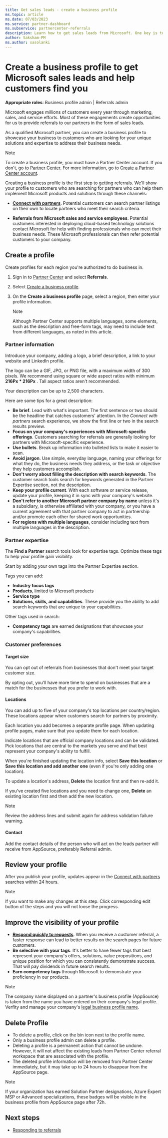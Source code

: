 ```yaml
---
title: Get sales leads - create a business profile
ms.topic: article
ms.date: 07/03/2023
ms.service: partner-dashboard
ms.subservice: partnercenter-referrals
description: Learn how to get sales leads from Microsoft. One key is to create a business profile in Partner Center that lets customers find you more easily.
author: Saksham-PM
ms.author: sasolanki
---
```


# Create a business profile to get Microsoft sales leads and help customers find you

**Appropriate roles**: Business profile admin | Referrals admin

Microsoft engages millions of customers every year through marketing, sales, and service efforts. Most of these engagements create opportunities for us to provide referrals to our partners in the form of sales leads.

As a qualified Microsoft partner, you can create a business profile to showcase your business to customers who are looking for your unique solutions and expertise to address their business needs.

> [!NOTE]
> To create a business profile, you must have a Partner Center account. If you don't, go to [Partner Center](https://partner.microsoft.com/dashboard/account/v3/enrollment/introduction/partnership). For more information, go to [Create a Partner Center account](mpn-create-a-partner-center-account.md).

Creating a business profile is the first step to getting referrals. We'll show your profile to customers who are searching for partners who can help them implement Microsoft products and solutions through these channels:

- **[Connect with partners](https://appsource.microsoft.com/marketplace/partner-dir)**. Potential customers can search partner listings on their own to locate partners who meet their search criteria.

- **Referrals from Microsoft sales and service employees**. Potential customers interested in deploying cloud-based technology solutions contact Microsoft for help with finding professionals who can meet their business needs. These Microsoft professionals can then refer potential customers to your company.

## Create a profile

Create profiles for each region you're authorized to do business in.

1. Sign in to [Partner Center](https://partner.microsoft.com/dashboard/home) and select **Referrals**.
1. Select [Create a business profile](https://partner.microsoft.com/referrals/businessprofiles/).
1. On the **Create a business profile** page, select a region, then enter your profile information.

   > [!NOTE]
   > Although Partner Center supports multiple languages, some elements, such as the description and free-form tags, may need to include text from different languages, as noted in this article.

### Partner information

Introduce your company, adding a logo, a brief description, a link to your website and LinkedIn profile.

The logo can be a GIF, JPG, or PNG file, with a maximum width of 300 pixels. We recommend using square or wide aspect ratios with minimum **216Px * 216Px** . Tall aspect ratios aren't recommended.

Your description can be up to 2,500 characters.

Here are some tips for a great description:

- **Be brief**. Lead with what's important. The first sentence or two should be the headline that catches customers' attention. In the *Connect with partners* search experience, we show the first line or two in the search results preview.
- **Focus on your company's experiences with Microsoft-specific offerings**. Customers searching for referrals are generally looking for partners with Microsoft-specific experience.
- **Use bullets**. Break up information into bulleted lists to make it easier to scan.
- **Avoid jargon**. Use simple, everyday language, naming your offerings for what they do, the business needs they address, or the task or objective they help customers accomplish.
- **Don't worry about filling the description with search keywords**. The customer search tools search for keywords generated in the Partner Expertise section, not the description.
- **Keep your profile current**. With each software or service release, update your profile, keeping it in sync with your company's website.
- **Don't refer to another Microsoft partner company by name** unless it's a subsidiary, is otherwise affiliated with your company, or you have a current agreement with that partner company to act in partnership and/or promote each other for shared work opportunities.
- **For regions with multiple languages**, consider including text from multiple languages in the description.

### Partner expertise

The **Find a Partner** search tools look for expertise tags. Optimize these tags to help your profile gain visibility.

Start by adding your own tags into the Partner Expertise section.

Tags you can add:

- **Industry focus tags**
- **Products**, limited to Microsoft products
- **Service type**
- **Solutions, skills, and capabilities**. These provide you the ability to add search keywords that are unique to your capabilities.

Other tags used in search:

- **Competency tags** are earned designations that showcase your company's capabilities.

### Customer preferences

#### Target size

You can opt out of referrals from businesses that don't meet your target customer size.

By opting out, you'll have more time to spend on businesses that are a match for the businesses that you prefer to work with.

#### Locations

You can add up to five of your company's top locations per country/region. These locations appear when customers search for partners by proximity.

Each location you add becomes a separate profile page. When updating profile pages, make sure that you update them for each location.

Indicate locations that are official company locations and can be validated. Pick locations that are central to the markets you serve and that best represent your company's ability to fulfill.

When you're finished updating the location info, select **Save this location** or **Save this location and add another one** (even if you're only adding one location).

To update a location's address, **Delete** the location first and then re-add it.

If you've created five locations and you need to change one, **Delete** an existing location first and then add the new location.

> [!NOTE]
   > Review the address lines and submit again for address validation failure warning.

#### Contact

Add the contact details of the person who will act on the leads partner will receive from AppSource, preferably Referral admin.


## Review your profile

After you publish your profile, updates appear in the [Connect with partners](https://appsource.microsoft.com/marketplace/partner-dir) searches within 24 hours.

> [!NOTE]
   > If you want to make any changes at this step. Click corresponding edit button of the steps and you will not loose the progress.

## Improve the visibility of your profile

- **[Respond quickly to requests](manage-leads.md)**. When you receive a customer referral, a faster response can lead to better results on the search pages for future customers.
- **Be selective with your tags**.  It's better to have fewer tags that best represent your company's offers, solutions, value propositions, and unique position for which you can consistently demonstrate success. That will pay dividends in future search results.
- **Earn competency tags** through Microsoft to demonstrate your proficiency in our products.

> [!Note]
   > The company name displayed on a partner's business profile (AppSource) is taken from the name you have entered on their company's legal profile. Verfity and manage your company's [legal business profile name](update-your-partner-profile.md).


## Delete Profile

- To delete a profile, click on the bin icon next to the profile name.
- Only a business profile admin can delete a profile.
- Deleting a profile is a permanent action that cannot be undone. However, it will not affect the existing leads from Partner Center referral workspace that are associated with the profile.
- The deleted profile information will be removed from Partner Center immediately, but it may take up to 24 hours to disappear from the AppSource page.

> [!NOTE]
   > If your organization has earned Solution Partner designations, Azure Expert MSP or Advanced specializations, these badges will be visible in the business profile from AppSource page after 72h. 

## Next steps

- [Responding to referrals](manage-leads.md)
